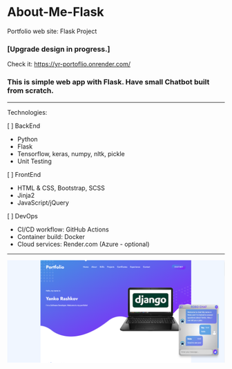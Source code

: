 # About-Me-Flask

 Portfolio web site: Flask Project

### [Upgrade design in progress.]

Check it:
https://yr-portoflio.onrender.com/

### This is simple web app with Flask. Have small Chatbot built from scratch.
___________________________________________________________________________

Technologies:

[  ] BackEnd
- Python
- Flask
- Tensorflow, keras, numpy, nltk, pickle
- Unit Testing

[  ] FrontEnd
 - HTML & CSS, Bootstrap, SCSS
 - Jinja2
 - JavaScript/jQuery

[  ] DevOps 
 - CI/CD workflow: GitHub Actions
 - Container build: Docker
 - Cloud services: Render.com (Azure - optional)
___________________________________________________________________________
![img.png](img.png)
